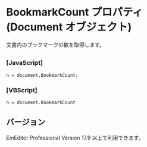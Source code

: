 # BookmarkCount プロパティ (Document オブジェクト)

文書内のブックマークの数を取得します。

## 

### \[JavaScript\]

```
n = document.BookmarkCount;
```

### \[VBScript\]

```
n = document.BookmarkCount
```

## バージョン

EmEditor Professional Version 17.9 以上で利用できます。
